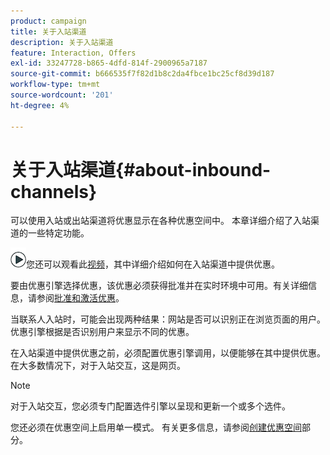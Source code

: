 ```yaml
---
product: campaign
title: 关于入站渠道
description: 关于入站渠道
feature: Interaction, Offers
exl-id: 33247728-b865-4dfd-814f-2900965a7187
source-git-commit: b666535f7f82d1b8c2da4fbce1bc25cf8d39d187
workflow-type: tm+mt
source-wordcount: '201'
ht-degree: 4%

---
```


# 关于入站渠道{#about-inbound-channels}



可以使用入站或出站渠道将优惠显示在各种优惠空间中。 本章详细介绍了入站渠道的一些特定功能。

![](assets/do-not-localize/how-to-video.png)您还可以观看此[视频](https://helpx.adobe.com/campaign/classic/how-to/deliver-an-offer-on-inbound-channel-in-acv6.html)，其中详细介绍如何在入站渠道中提供优惠。

要由优惠引擎选择优惠，该优惠必须获得批准并在实时环境中可用。有关详细信息，请参阅[批准和激活优惠](../../interaction/using/approving-and-activating-an-offer.md)。

当联系人入站时，可能会出现两种结果：网站是否可以识别正在浏览页面的用户。 优惠引擎根据是否识别用户来显示不同的优惠。

在入站渠道中提供优惠之前，必须配置优惠引擎调用，以便能够在其中提供优惠。 在大多数情况下，对于入站交互，这是网页。

>[!NOTE]
>
>对于入站交互，您必须专门配置选件引擎以呈现和更新一个或多个选件。
>
>您还必须在优惠空间上启用单一模式。 有关更多信息，请参阅[创建优惠空间](../../interaction/using/creating-offer-spaces.md)部分。
